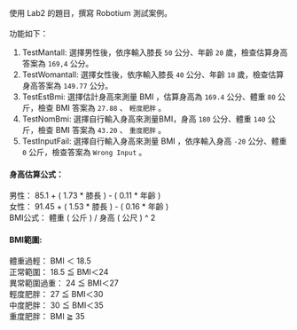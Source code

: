 使用 Lab2 的題目，撰寫 Robotium 測試案例。 
<br/><br/>
功能如下： 
1. TestMantall: 選擇男性後，依序輸入膝長 `50` 公分、年齡 `20` 歲，檢查估算身高答案為 `169,4` 公分。
2. TestWomantall: 選擇女性後，依序輸入膝長 `40` 公分、年齡 `18` 歲，檢查估算身高答案為 `149.77` 公分。
3. TestEstBmi: 選擇估計身高來測量 BMI ，估算身高為 `169.4` 公分、體重 `80` 公斤，檢查 BMI 答案為 `27.88` 、 `輕度肥胖` 。 
4. TestNomBmi: 選擇自行輸入身高來測量BMI，身高 `180` 公分、體重 `140` 公斤，檢查 BMI 答案為 `43.20` 、 `重度肥胖` 。
5. TestInputFail: 選擇自行輸入身高來測量 BMI ，依序輸入身高 `-20` 公分、體重 `0` 公斤，檢查答案為 `Wrong Input` 。

#### 身高估算公式： 
男性： 85.1 + ( 1.73 * 膝長 ) - ( 0.11 * 年齡 ) <br/>
女性： 91.45 + ( 1.53 * 膝長 ) - ( 0.16 * 年齡 ) <br/>
BMI公式： 體重 ( 公斤 ) / 身高 ( 公尺 ) ^ 2 
#### BMI範圍: 
體重過輕： BMI ＜ 18.5 <br/>
正常範圍： 18.5 ≦ BMI＜24 <br/>
異常範圍過重： 24 ≦ BMI＜27 <br/>
輕度肥胖： 27 ≦ BMI＜30 <br/>
中度肥胖： 30 ≦ BMI＜35 <br/>
重度肥胖： BMI ≧ 35 
